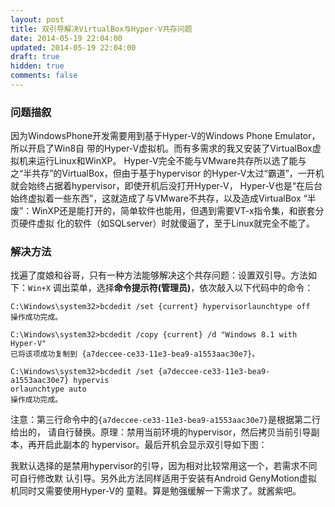 ```yaml
---
layout: post
title: 双引导解决VirtualBox与Hyper-V共存问题
date: 2014-05-19 22:04:00
updated: 2014-05-19 22:04:00
draft: true
hidden: true
comments: false
---
```


### 问题描叙

因为WindowsPhone开发需要用到基于Hyper-V的Windows Phone Emulator，所以开启了Win8自
带的Hyper-V虚拟机。而有多需求的我又安装了VirtualBox虚拟机来运行Linux和WinXP。
Hyper-V完全不能与VMware共存所以选了能与之“半共存”的VirtualBox，但由于基于hypervisor
的Hyper-V太过“霸道”，一开机就会始终占据着hypervisor，即使开机后没打开Hyper-V，
Hyper-V也是“在后台始终虚拟着一些东西”，这就造成了与VMware不共存，以及造成VirtualBox
“半废”：WinXP还是能打开的，简单软件也能用，但遇到需要VT-x指令集，和嵌套分页硬件虚拟
化的软件（如SQLserver）时就傻逼了，至于Linux就完全不能了。

<!--more-->

### 解决方法

找遍了度娘和谷哥，只有一种方法能够解决这个共存问题：设置双引导。方法如下：`Win+X`
调出菜单，选择**命令提示符(管理员)**，依次敲入以下代码中的命令：

```
C:\Windows\system32>bcdedit /set {current} hypervisorlaunchtype off
操作成功完成。

C:\Windows\system32>bcdedit /copy {current} /d "Windows 8.1 with Hyper-V"
已将该项成功复制到 {a7deccee-ce33-11e3-bea9-a1553aac30e7}。

C:\Windows\system32>bcdedit /set {a7deccee-ce33-11e3-bea9-a1553aac30e7} hypervis
orlaunchtype auto
操作成功完成。
```

注意：第三行命令中的`{a7deccee-ce33-11e3-bea9-a1553aac30e7}`是根据第二行给出的，
请自行替换。原理：禁用当前环境的hypervisor，然后拷贝当前引导副本，再开启此副本的
hypervisor。最后开机会显示双引导如下图：

我默认选择的是禁用hypervisor的引导，因为相对比较常用这一个，若需求不同可自行修改默
认引导。另外此方法同样适用于安装有Android GenyMotion虚拟机同时又需要使用Hyper-V的
童鞋。算是勉强缓解一下需求了。就酱紫吧。
